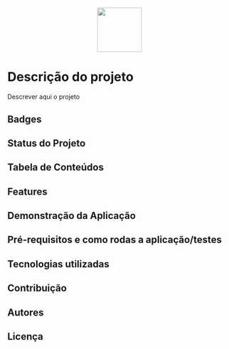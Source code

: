 <h1 align="center"><img src = "https://user-images.githubusercontent.com/7032799/93025272-e7da4480-f5d2-11ea-9280-cace7cb3f390.png" width='100'></h1>

<h1 align="left">Descrição do projeto </a></h1>
<p align="left">Descrever aqui o projeto</p>

## Badges

## Status do Projeto

## Tabela de Conteúdos

## Features

## Demonstração da Aplicação

## Pré-requisitos e como rodas a aplicação/testes

## Tecnologias utilizadas

## Contribuição

## Autores

## Licença
